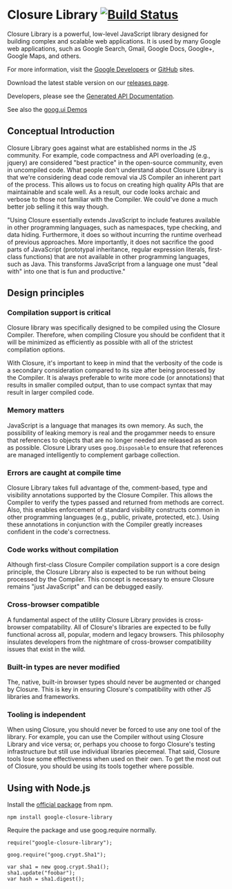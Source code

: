# Closure Library [![Build Status](https://travis-ci.org/google/closure-library.svg?branch=master)](https://travis-ci.org/google/closure-library)

Closure Library is a powerful, low-level JavaScript library designed
for building complex and scalable web applications. It is used by many
Google web applications, such as Google Search, Gmail, Google Docs,
Google+, Google Maps, and others.

For more information, visit the
[Google Developers](https://developers.google.com/closure/library) or
[GitHub](https://github.com/google/closure-library) sites.

Download the latest stable version on our [releases page](https://github.com/google/closure-library/releases).

Developers, please see the
[Generated API Documentation](http://google.github.io/closure-library/api/).

See also the
[goog.ui Demos](http://google.github.io/closure-library/source/closure/goog/demos/)

## Conceptual Introduction

Closure Library goes against what are established norms in the JS community. For example, code compactness and API overloading (e.g., jquery) are considered "best practice" in the open-source community, even in uncompiled code. What people don't understand about Closure Library is that we're considering dead code removal via JS Compiler an inherent part of the process. This allows us to focus on creating high quality APIs that are maintainable and scale well. As a result, our code looks archaic and verbose to those not familiar with the Compiler. We could've done a much better job selling it this way though.
 
"Using Closure essentially extends JavaScript to include features available in
other programming languages, such as namespaces, type checking, and data hiding.
Furthermore, it does so without incurring the runtime overhead of previous
approaches. More importantly, it does not sacrifice the good parts of JavaScript
(prototypal inheritance, regular expression literals, first-class functions)
that are not available in other programming languages, such as Java. This
transforms JavaScript from a language one must "deal with" into one that is fun
and productive."

[Closure: The Definitive Guide]:http://www.amazon.com/Closure-Definitive-Guide-Michael-Bolin/dp/1449381871

## Design principles

### Compilation support is critical

Closure library was specifically designed to be compiled using the Closure
Compiler. Therefore, when compiling Closure you should be confident that it will
be minimized as efficiently as possible with all of the strictest compilation
options.

With Closure, it's important to keep in mind that the verbosity of the code is
a secondary consideration compared to its size after being processed by the
Compiler. It is always preferable to write more code (or annotations) that
results in smaller compiled output, than to use compact syntax that may result
in larger compiled code.

### Memory matters

JavaScript is a language that manages its own memory. As such, the possibility
of leaking memory is real and the progammer needs to ensure that references to
objects that are no longer needed are released as soon as possible. Closure
Library uses `goog.Disposable` to ensure that references are managed
intelligently to complement garbage collection.

### Errors are caught at compile time

Closure Library takes full advantage of the, comment-based, type and visibility
annotations supported by the Closure Compiler. This allows the Compiler to
verify the types passed and returned from methods are correct. Also, this
enables enforcement of standard visibility constructs common in other
programming languages (e.g., public, private, protected, etc.). Using these
annotations in conjunction with the Compiler greatly increases confident in
the code's correctness.

### Code works without compilation

Although first-class Closure Compiler compilation support is a core design
principle, the Closure Library also is expected to be run without being
processed by the Compiler. This concept is necessary to ensure Closure remains
"just JavaScript" and can be debugged easily.

### Cross-browser compatible

A fundamental aspect of the utility Closure Library provides is cross-browser
compatability. All of Closure's libraries are expected to be fully functional
across all, popular, modern and legacy browsers. This philosophy insulates
developers from the nightmare of cross-browser compatibility issues that exist
in the wild.

### Built-in types are never modified

The, native, built-in browser types should never be augmented or changed by
Closure. This is key in ensuring Closure's compatibility with other JS libraries
and frameworks.

### Tooling is independent

When using Closure, you should never be forced to use any one tool of the
library. For example, you can use the Compiler without using Closure Library and
vice versa; or, perhaps you choose to forgo Closure's testing infrastructure but
still use individual libraries piecemeal. That said, Closure tools lose some
effectiveness when used on their own. To get the most out of Closure, you should
be using its tools together where possible.

## Using with Node.js
Install the [official package](https://www.npmjs.com/package/google-closure-library) from npm.

```
npm install google-closure-library
```

Require the package and use goog.require normally.

```
require("google-closure-library");

goog.require("goog.crypt.Sha1");

var sha1 = new goog.crypt.Sha1();
sha1.update("foobar");
var hash = sha1.digest();
```
